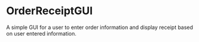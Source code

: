 # OrderReceiptGUI
A simple GUI for a user to enter order information and display receipt based on user entered information.
